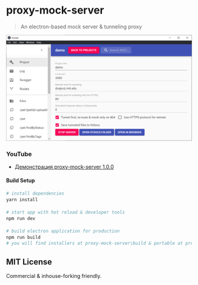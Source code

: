 # proxy-mock-server

> An electron-based mock server & tunneling proxy

[![proxy-mock-server](mocker.png?raw=true)](https://github.com/PeyTy/proxy-mock-server)

### YouTube

- [Демонстрация proxy-mock-server 1.0.0](https://youtu.be/Hb78LMeYqns)

#### Build Setup

``` bash
# install dependencies
yarn install

# start app with hot reload & developer tools
npm run dev

# build electron application for production
npm run build
# you will find installers at proxy-mock-server\build & portable at proxy-mock-server\build\win-unpacked
```

## MIT License

Commercial & inhouse-forking friendly.
